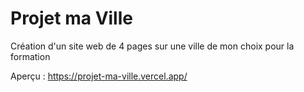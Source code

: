 # Projet ma Ville

 Création d'un site web de 4 pages sur une ville de mon choix pour la formation

Aperçu : https://projet-ma-ville.vercel.app/ 
